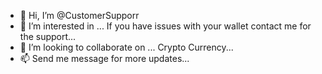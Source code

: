 - 👋 Hi, I’m @CustomerSupporr
- 👀 I’m interested in ... If you have issues with your wallet contact me for the support...
- 💞️ I’m looking to collaborate on ... Crypto Currency...
- 📫 Send me message for more updates...

<!---
CustomerSupporr/CustomerSupporr is a ✨ special ✨ repository because its `README.md` (this file) appears on your GitHub profile.
You can click the Preview link to take a look at your changes.
--->
